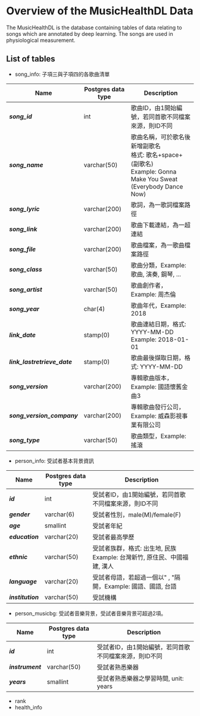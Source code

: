 ﻿# Overview of the MusicHealthDL Data
The MusicHealthDL is the database containing tables of data relating to songs which are annotated by deep learning. The songs are used in physiological measurement.  

## List of tables
* song_info: 子項三與子項四的各歌曲清單
	
| Name                         | Postgres data type | Description                                                                                                           |
|------------------------------|--------------------|-----------------------------------------------------------------------------------------------------------------------|
| ***song_id***                | int                | 歌曲ID，由1開始編號，若同首歌不同檔案來源，則ID不同                                                                   |
| ***song_name***              | varchar(50)        | 歌曲名稱，可於歌名後新增副歌名 <br>格式: 歌名+space+(副歌名) <br>Example: Gonna Make You Sweat (Everybody Dance Now)  |
| ***song_lyric***             | varchar(200)       | 歌詞，為一歌詞檔案路徑                                                                                                |
| ***song_link***              | varchar(200)       | 歌曲下載連結，為一超連結                                                                                              |
| ***song_file***              | varchar(200)       | 歌曲檔案，為一歌曲檔案路徑                                                                                            |
| ***song_class***             | varchar(50)        | 歌曲分類，Example: 歌曲, 演奏, 鋼琴, ...                                                                              |
| ***song_artist***            | varchar(50)        | 歌曲創作者，Example: 周杰倫                                                                                           |
| ***song_year***              | char(4)            | 歌曲年代，Example: 2018                                                                                               |
| ***link_date***              | stamp(0)           | 歌曲連結日期，格式: YYYY-MM-DD <br>Example: 2018-01-01                                                                |
| ***link_lastretrieve_date*** | stamp(0)           | 歌曲最後擷取日期，格式: YYYY-MM-DD                                                                                    |
| ***song_version***           | varchar(200)       | 專輯歌曲版本，Example: 國語懷舊金曲3                                                                                  |
| ***song_version_company***   | varchar(200)       | 專輯歌曲發行公司，Example: 威森影視事業有限公司                                                                       |
| ***song_type***              | varchar(50)        | 歌曲類型，Example: 搖滾                                                                                               |
    
* person_info: 受試者基本背景資訊

| Name              | Postgres data type | Description                                                                  |
|-------------------|--------------------|------------------------------------------------------------------------------|
| ***id***          | int                | 受試者ID，由1開始編號，若同首歌不同檔案來源，則ID不同                        |
| ***gender***      | varchar(6)         | 受試者性別，male(M)/female(F)                                                |
| ***age***         | smallint           | 受試者年紀                                                                   |
| ***education***   | varchar(20)        | 受試者最高學歷                                                               |
| ***ethnic***      | varchar(50)        | 受試者族群，格式: 出生地, 民族 <br>Example: 台灣新竹, 原住民、中國福建, 漢人 |
| ***language***    | varchar(20)        | 受試者母語，若超過一個以" , "隔開，Example: 國語、國語, 台語                 |
| ***institution*** | varchar(50)        | 受試機構                                                                     |

* person_musicbg: 受試者音樂背景，受試者音樂背景可超過2項。

| Name             | Postgres data type | Description                                           |
|------------------|--------------------|-------------------------------------------------------|
| ***id***         | int                | 受試者ID，由1開始編號，若同首歌不同檔案來源，則ID不同 |
| ***instrument*** | varchar(50)        | 受試者熟悉樂器                                        |
| ***years***      | smallint           | 受試者熟悉樂器之學習時間, unit: years                 |

* rank
* health_info
